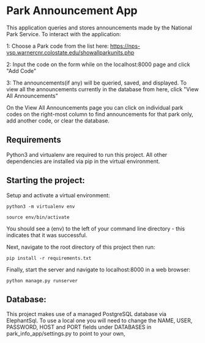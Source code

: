 # Park Announcement App

This application queries and stores announcements made by the National Park Service. To interact with the application:

1: Choose a Park code from the list here: https://nps-vsp.warnercnr.colostate.edu/showallparkunits.php

2: Input the code on the form while on the localhost:8000 page and click "Add Code"

3: The announcements(if any) will be queried, saved, and displayed. To view all the announcements currently in the database from here, click "View All Announcements"

On the View All Announcements page you can click on individual park codes on the right-most column to find announcements for that park only, add another code, or clear the database.

## Requirements

Python3 and virtualenv are required to run this project. All other dependencies are installed via pip in the virtual environment.

## Starting the project:

Setup and activate a virtual environment:

`python3 -m virtualenv env`

`source env/bin/activate`

You should see a (env) to the left of your command line directory - this indicates that it was successful.

Next, navigate to the root directory of this project then run:

`pip install -r requirements.txt`

Finally, start the server and navigate to localhost:8000 in a web browser:

`python manage.py runserver`

## Database:

This project makes use of a managed PostgreSQL database via ElephantSql. To use a local one you will need to change the NAME, USER, PASSWORD, HOST and PORT fields under DATABASES in park_info_app/settings.py to point to your own, 
